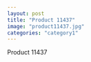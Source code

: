 ```yaml
---
layout: post
title: "Product 11437"
image: "product11437.jpg"
categories: "category1"
---
```

Product 11437
